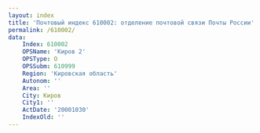 ```yaml
---
layout: index
title: 'Почтовый индекс 610002: отделение почтовой связи Почты России'
permalink: /610002/
data:
    Index: 610002
    OPSName: 'Киров 2'
    OPSType: О
    OPSSubm: 610999
    Region: 'Кировская область'
    Autonom: ''
    Area: ''
    City: Киров
    City1: ''
    ActDate: '20001030'
    IndexOld: ''
---
```

